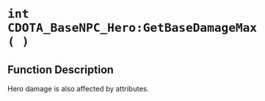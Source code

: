 # `int CDOTA_BaseNPC_Hero:GetBaseDamageMax( )`
## Function Description
Hero damage is also affected by attributes.
